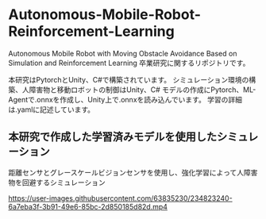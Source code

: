 # Autonomous-Mobile-Robot-Reinforcement-Learning
Autonomous Mobile Robot with Moving Obstacle Avoidance Based on Simulation and Reinforcement Learning
卒業研究に関するリポジトリです。

本研究はPytorchとUnity、C#で構築されています。
シミュレーション環境の構築、人障害物と移動ロボットの制御はUnity、C#
モデルの作成にPytorch、ML-Agentで.onnxを作成し、Unity上で.onnxを読み込んでいます。
学習の詳細は.yamlに記述しています。

## 本研究で作成した学習済みモデルを使用したシミュレーション

距離センサとグレースケールビジョンセンサを使用し、強化学習によって人障害物を回避するシミュレーション

https://user-images.githubusercontent.com/63835230/234823240-6a7eba3f-3b91-49e6-85bc-2d850185d82d.mp4

